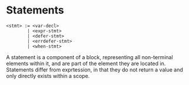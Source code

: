 # Statements
```
<stmt> := <var-decl>
        | <expr-stmt>
        | <defer-stmt>
        | <errdefer-stmt>
        | <when-stmt>
```

A statement is a component of a block, representing all non-terminal elements within it, and are part of the element they are located in.
Statements differ from exprtession, in that they do not return a value and only directly exists within a scope.

